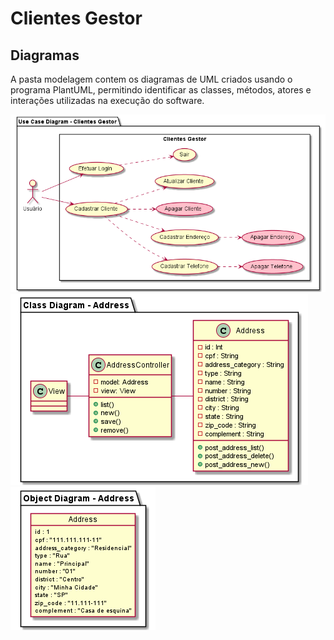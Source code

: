 # Clientes Gestor

## Diagramas

A pasta modelagem contem os diagramas de UML criados usando o programa PlantUML, permitindo identificar as classes, métodos, atores e interações utilizadas na execução do software.

![Use Case Diagram](./Use_Case_Diagram.png)
![Class Diagram](./Class_Diagram.png)
![Object Diagram](./Object_Diagram.png)